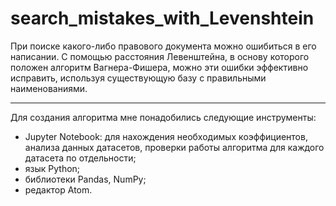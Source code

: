 # search_mistakes_with_Levenshtein

При поиске какого-либо правового документа можно ошибиться в его написании. С помощью расстояния Левенштейна, в основу которого положен алгоритм Вагнера-Фишера, можно эти ошибки эффективно исправить, используя существующую базу с правильными наименованиями.
___
Для создания алгоритма мне понадобились следующие инструменты:
- Jupyter Notebook: для нахождения необходимых коэффициентов, анализа данных датасетов, проверки работы алгоритма для каждого датасета по отдельности;
- язык Python;
- библиотеки Pandas, NumPy;
- редактор Atom.
